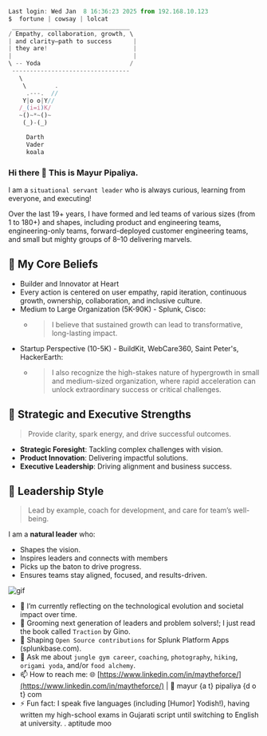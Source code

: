 ```js
Last login: Wed Jan  8 16:36:23 2025 from 192.168.10.123
$  fortune | cowsay | lolcat
 _________________________________
/ Empathy, collaboration, growth, \
| and clarity—path to success      |
| they are!                        |
|                                  |
\ -- Yoda                         /
 ---------------------------------
   \
    \        .
     .---.  //
    Y|o o|Y//
   /_(i=i)K/
   ~()~*~()~
    (_)-(_)

     Darth
     Vader
     koala
```


### Hi there 👋 This is Mayur Pipaliya. 

I am a `situational servant leader` who is always curious, learning from everyone, and executing! 

Over the last 19+ years, I have formed and led teams of various sizes (from 1 to 180+) and shapes, including product and engineering teams, engineering-only teams, forward-deployed customer engineering teams, and small but mighty groups of 8–10 delivering marvels.


## 🌟 My Core Beliefs

- Builder and Innovator at Heart
- Every action is centered on user empathy, rapid iteration, continuous growth, ownership, collaboration, and inclusive culture.  
- Medium to Large Organization (5K-90K) - Splunk, Cisco:
  -  > I believe that sustained growth can lead to transformative, long-lasting impact.
- Startup Perspective (10-5K) - BuildKit, WebCare360, Saint Peter's, HackerEarth:
  -  > I also recognize the high-stakes nature of hypergrowth in small and medium-sized organization, where rapid acceleration can unlock extraordinary success or critical challenges.
 

## 🧠 Strategic and Executive Strengths

> Provide clarity, spark energy, and drive successful outcomes.

- **Strategic Foresight**: Tackling complex challenges with vision.
- **Product Innovation**: Delivering impactful solutions.
- **Executive Leadership**: Driving alignment and business success.

## 🎯 Leadership Style

> Lead by example, coach for development, and care for team’s well-being.

I am a **natural leader** who:
- Shapes the vision.
- Inspires leaders and connects with members
- Picks up the baton to drive progress.
- Ensures teams stay aligned, focused, and results-driven.


![gif](https://media3.giphy.com/media/FPbnShq1h1IS5FQyPD/giphy.gif)

- 🔭 I’m currently reflecting on the technological evolution and societal impact over time.
- 🌱 Grooming next generation of leaders and problem solvers!; I just read the book called `Traction` by Gino.
- 👯 Shaping `Open Source contributions` for Splunk Platform Apps (splunkbase.com).
- 💬 Ask me about `jungle gym career`, `coaching`, `photography`, `hiking`, `origami yoda`, and/or `food alchemy`.
- 📫 How to reach me: 🌐 [https://www.linkedin.com/in/maytheforce/](https://www.linkedin.com/in/maytheforce/) | 📧 mayur {a t} pipaliya {d o t} com
- ⚡ Fun fact: I speak five languages (including [Humor] Yodish!), having written my high-school exams in Gujarati script until switching to English at university.
. aptitude moo
